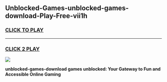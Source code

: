 
## Unblocked-Games-unblocked-games-download-Play-Free-vii1h
<h3>
<a href="https://premium76.site?title=unblocked-games-download&ref=15A">CLICK TO PLAY</a></h3>
<hr>

<h3>
<a href="https://premium76.site?title=unblocked-games-download&ref=15A">CLICK 2 PLAY</a>
  
</h3>

<a href="https://premium76.site?title=unblocked-games-download&ref=15A"><img src="https://clearcache.store/games.png"></a>


**unblocked-games-download games unblocked: Your Gateway to Fun and Accessible Online Gaming**
